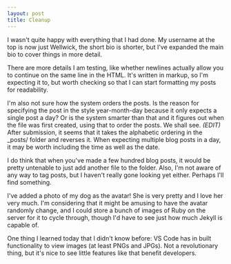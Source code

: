 ```yaml
---
layout: post
title: Cleanup
---
```


I wasn't quite happy with everything that I had done. My username at the top is 
now just Wellwick, the short bio is shorter, but I've expanded the main bio to 
cover things in more detail.

There are more details I am testing, like whether newlines actually allow you to 
continue on the same line in the HTML. It's written in markup, so I'm expecting 
it to, but worth checking so that I can start formatting my posts for 
readability.

I'm also not sure how the system orders the posts. Is the reason for specifying 
the post in the style year-month-day because it only expects a single post a 
day? Or is the system smarter than that and it figures out when the file was 
first created, using that to order the posts. We shall see. 
*(EDIT)* After submission, it seems that it takes the alphabetic ordering in the
_posts/ folder and reverses it. When expecting multiple blog posts in a day,
it may be worth including the time as well as the date.

I do think that when you've made a few hundred blog posts, it would be pretty 
untenable to just add another file to the folder. Also, I'm not aware of any way 
to tag posts, but I haven't really gone looking yet either. Perhaps I'll find 
something.

I've added a photo of my dog as the avatar! She is very pretty and I love her 
very much. I'm considering that it might be amusing to have the avatar randomly 
change, and I could store a bunch of images of Ruby on the server for it to 
cycle through, though I'd have to see just how much Jekyll is capable of.

One thing I learned today that I didn't know before: VS Code has in built 
functionality to view images (at least PNGs and JPGs). Not a revolutionary 
thing, but it's nice to see little features like that benefit developers.
